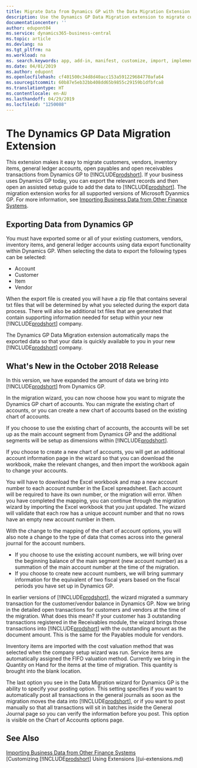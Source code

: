 ```yaml
---
title: Migrate Data from Dynamics GP with the Data Migration Extension | Microsoft Docs
description: Use the Dynamics GP Data Migration extension to migrate customers, vendors, inventory items, general ledger accounts, open payables and open receivables transactions from Dynamics GP to Business Central .
documentationcenter: ''
author: edupont04
ms.service: dynamics365-business-central
ms.topic: article
ms.devlang: na
ms.tgt_pltfrm: na
ms.workload: na
ms. search.keywords: app, add-in, manifest, customize, import, implement
ms.date: 04/01/2019
ms.author: edupont
ms.openlocfilehash: cf401500c34d8d40acc153a591229684770afa64
ms.sourcegitcommit: 60b87e5eb32bb408dd65b9855c29159b1dfbfca8
ms.translationtype: HT
ms.contentlocale: en-AU
ms.lasthandoff: 04/29/2019
ms.locfileid: "1250088"
---
```

# <a name="the-dynamics-gp-data-migration-extension"></a>The Dynamics GP Data Migration Extension 
This extension makes it easy to migrate customers, vendors, inventory items, general ledger accounts, open payables and open receivables transactions from Dynamics GP to [!INCLUDE[prodshort](includes/prodshort.md)]. If your business uses Dynamics GP today, you can export the relevant records and then open an assisted setup guide to add the data to [!INCLUDE[prodshort](includes/prodshort.md)]. The migration extension works for all supported versions of Microsoft Dyanmics GP. For more information, see [Importing Business Data from Other Finance Systems](across-import-data-configuration-packages.md).

## <a name="exporting-data-from-dynamics-gp"></a>Exporting Data from Dynamics GP
You must have exported some or all of your existing customers, vendors, inventory items, and general ledger accounts using data export functionality within Dynamics GP. When selecting the data to export the following types can be selected:

* Account  
* Customer  
* Item  
* Vendor  

When the export file is created you will have a zip file that contains several txt files that will be determined by what you selected during the export data process.  There will also be additional txt files that are generated that contain supporting information needed for setup within your new [!INCLUDE[prodshort](includes/prodshort.md)] company.

The Dynamics GP Data Migration extension automatically maps the exported data so that your data is quickly available to you in your new [!INCLUDE[prodshort](includes/prodshort.md)] company.

## <a name="whats-new-in-the-october-2018-release"></a>What's New in the October 2018 Release

In this version, we have expanded the amount of data we bring into [!INCLUDE[prodshort](includes/prodshort.md)] from Dynamics GP.

In the migration wizard, you can now choose how you want to migrate the Dynamics GP chart of accounts. You can migrate the existing chart of accounts, or you can create a new chart of accounts based on the existing chart of accounts.  

If you choose to use the existing chart of accounts, the accounts will be set up as the main account segment from Dynamics GP and the additional segments will be setup as dimensions within [!INCLUDE[prodshort](includes/prodshort.md)].  

If you choose to create a new chart of accounts, you will get an additional account information page in the wizard so that you can download the workbook, make the relevant changes, and then import the workbook again to change your accounts.  

You will have to download the Excel workbook and map a new account number to each account number in the Excel spreadsheet. Each account will be required to have its own number, or the migration will error. When you have completed the mapping, you can continue through the migration wizard by importing the Excel workbook that you just updated. The wizard will validate that each row has a unique account number and that no rows have an empty new account number in them.  

With the change to the mapping of the chart of account options, you will also note a change to the type of data that comes across into the general journal for the account numbers.  

- If you choose to use the existing account numbers, we will bring over the beginning balance of the main segment (new account number) as a summation of the main account number at the time of the migration.  
- If you choose to create new account numbers, we will bring summary information for the equivalent of two fiscal years based on the fiscal periods you have set up in Dynamics GP.

In earlier versions of [!INCLUDE[prodshort](includes/prodshort.md)], the wizard migrated a summary transaction for the customer/vendor balance in Dynamics GP. Now we bring in the detailed open transactions for customers and vendors at the time of the migration. What does this mean? If your customer has 3 outstanding transactions registered in the Receivables module, the wizard brings those transactions into [!INCLUDE[prodshort](includes/prodshort.md)] with the outstanding amount as the document amount. This is the same for the Payables module for vendors.  

Inventory items are imported with the cost valuation method that was selected when the company setup wizard was run. Service items are automatically assigned the FIFO valuation method. Currently we bring in the Quantity on Hand for the items at the time of migration.  This quantity is brought into the blank location.  

The last option you see in the Data Migration wizard for Dynamics GP is the ability to specify your posting option. This setting specifies if you want to automatically post all transactions in the general journals as soon as the migration moves the data into [!INCLUDE[prodshort](includes/prodshort.md)], or if you want to post manually so that all transactions will sit in batches inside the General Journal page so you can verify the information before you post. This option is visible on the Chart of Accounts options page.


## <a name="see-also"></a>See Also
[Importing Business Data from Other Finance Systems](across-import-data-configuration-packages.md)  
[Customizing [!INCLUDE[prodshort](includes/prodshort.md)] Using Extensions ](ui-extensions.md)  
